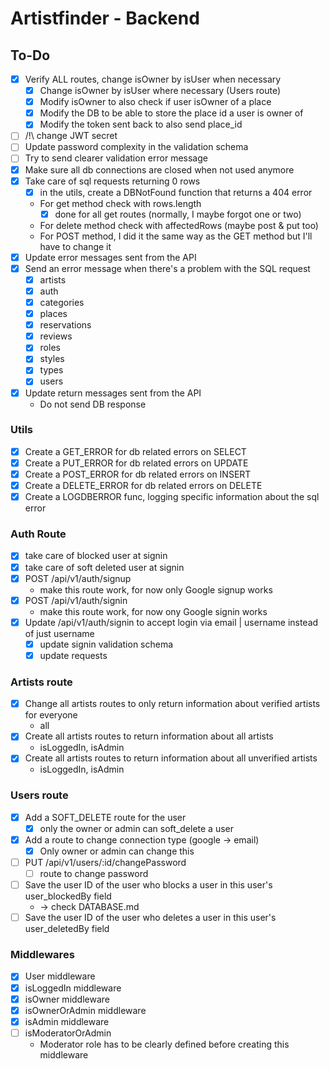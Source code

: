 # Artistfinder - Backend

## To-Do

- [x] Verify ALL routes, change isOwner by isUser when necessary
  - [x] Change isOwner by isUser where necessary (Users route) 
  - [x] Modify isOwner to also check if user isOwner of a place
  - [x] Modify the DB to be able to store the place id a user is owner of
  - [x] Modify the token sent back to also send place_id
- [ ] /!\ change JWT secret
- [ ] Update password complexity in the validation schema
- [ ] Try to send clearer validation error message
- [x] Make sure all db connections are closed when not used anymore
- [x] Take care of sql requests returning 0 rows
  - [x] in the utils, create a DBNotFound function that returns a 404 error
  - For get method check with rows.length
    - [x] done for all get routes (normally, I maybe forgot one or two)
  - For delete method check with affectedRows (maybe post & put too)
  - For POST method, I did it the same way as the GET method but I'll have to change it 
- [x] Update error messages sent from the API
- [x] Send an error message when there's a problem with the SQL request
  - [x] artists
  - [x] auth
  - [x] categories
  - [x] places
  - [x] reservations
  - [x] reviews
  - [x] roles
  - [x] styles
  - [x] types
  - [x] users
- [x] Update return messages sent from the API
  - Do not send DB response

### Utils

- [x] Create a GET_ERROR for db related errors on SELECT
- [x] Create a PUT_ERROR for db related errors on UPDATE
- [x] Create a POST_ERROR for db related errors on INSERT
- [x] Create a DELETE_ERROR for db related errors on DELETE
- [x] Create a LOGDBERROR func, logging specific information about the sql error

### Auth Route

- [x] take care of blocked user at signin
- [x] take care of soft deleted user at signin
- [x] POST /api/v1/auth/signup
  - make this route work, for now only Google signup works
- [x] POST /api/v1/auth/signin
  - make this route work, for now ony Google signin works
- [x] Update /api/v1/auth/signin to accept login via email | username instead of just username
  - [x] update signin validation schema
  - [x] update requests

### Artists route

- [x] Change all artists routes to only return information about verified artists for everyone
  - all
- [x] Create all artists routes to return information about all artists
  - isLoggedIn, isAdmin
- [x] Create all artists routes to return information about all unverified artists
  - isLoggedIn, isAdmin

### Users route

- [x] Add a SOFT_DELETE route for the user
  - [x] only the owner or admin can soft_delete a user
- [x] Add a route to change connection type (google -> email)
  - [x] Only owner or admin can change this
- [ ] PUT /api/v1/users/:id/changePassword
  - [ ] route to change password
- [ ] Save the user ID of the user who blocks a user in this user's user_blockedBy field
  - -> check DATABASE.md
- [ ] Save the user ID of the user who deletes a user in this user's user_deletedBy field

### Middlewares

- [x] User middleware
- [x] isLoggedIn middleware
- [x] isOwner middleware
- [x] isOwnerOrAdmin middleware
- [x] isAdmin middleware
- [ ] isModeratorOrAdmin
  - Moderator role has to be clearly defined before creating this middleware